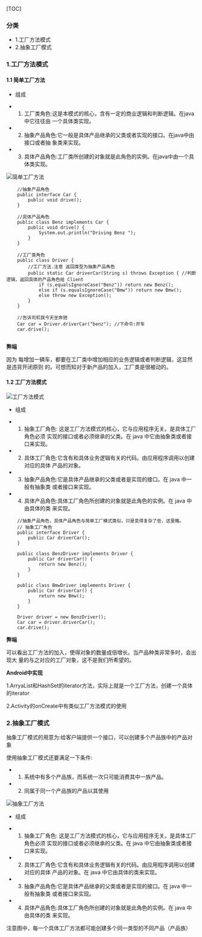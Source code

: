 [TOC]

### 分类

- 1.工厂方法模式
- 2.抽象工厂模式


### 1.工厂方法模式

#### 1.1 简单工厂方法

- 组成
 
- 1) 工厂类角色:这是本模式的核心，含有一定的商业逻辑和判断逻辑。在java中它往往由 一个具体类实现。
- 2) 抽象产品角色:它一般是具体产品继承的父类或者实现的接口。在java中由接口或者抽 象类来实现。
- 3) 具体产品角色:工厂类所创建的对象就是此角色的实例。在java中由一个具体类实现。

![简单工厂方法](https://github.com/sparkfengbo/AndroidNotes/blob/master/PictureRes/SJMS/%E7%AE%80%E5%8D%95%E5%B7%A5%E5%8E%82%E6%96%B9%E6%B3%95.png?raw=true)

```
	//抽象产品角色
    public interface Car {
        public void drive();
    }

    //具体产品角色
    public class Benz implements Car {
        public void drive() {
            System.out.println("Driving Benz ");
        }
    }

    //工厂类角色
    public class Driver {
        //工厂方法.注意 返回类型为抽象产品角色
        public static Car driverCar(String s) throws Exception { //判断逻辑，返回具体的产品角色给 Client
            if (s.equalsIgnoreCase("Benz")) return new Benz();
            else if (s.equalsIgnoreCase("Bmw")) return new Bmw();
            else throw new Exception();
        }
    }

    //告诉司机我今天坐奔驰
    Car car = Driver.driverCar("benz"); //下命令:开车
    car.drive();


```

**弊端**

因为 每增加一辆车，都要在工厂类中增加相应的业务逻辑或者判断逻辑，这显然是违背开闭原则 的。可想而知对于新产品的加入，工厂类是很被动的。

#### 1.2 工厂方法模式

![工厂方法模式](https://github.com/sparkfengbo/AndroidNotes/blob/master/PictureRes/SJMS/%E5%B7%A5%E5%8E%82%E6%96%B9%E6%B3%95.png?raw=true)

- 组成
 
 
- 1) 抽象工厂角色: 这是工厂方法模式的核心，它与应用程序无关。是具体工厂角色必须
实现的接口或者必须继承的父类。在 java 中它由抽象类或者接口来实现。
- 2) 具体工厂角色:它含有和具体业务逻辑有关的代码。由应用程序调用以创建对应的具体
产品的对象。
- 3) 抽象产品角色:它是具体产品继承的父类或者是实现的接口。在 java 中一般有抽象类 或者接口来实现。
- 4) 具体产品角色:具体工厂角色所创建的对象就是此角色的实例。在 java 中由具体的类 来实现。

```
	//抽象产品角色，具体产品角色与简单工厂模式类似，只是变得复杂了些，这里略。
    // 抽象工厂角色
    public interface Driver {
        public Car driverCar();
    }

    public class BenzDriver implements Driver {
        public Car driverCar() {
            return new Benz();
        }
    }

    public class BmwDriver implements Driver {
        public Car driverCar() {
            return new Bmw();
        }
    }

    Driver driver = new BenzDriver(); 
    Car car = driver.driverCar(); 
    car.drive();
```

**弊端**

可以看出工厂方法的加入，使得对象的数量成倍增长。当产品种类非常多时，会出现大 量的与之对应的工厂对象，这不是我们所希望的。

**Android中实现**

1.ArryaList和HashSet的iterator方法，实际上就是一个工厂方法，创建一个具体的iterator

2.Activity的onCreate中有类似工厂方法模式的使用


### 2.抽象工厂模式

抽象工厂模式的用意为:给客户端提供一个接口，可以创建多个产品族中的产品对象

使用抽象工厂模式还要满足一下条件:

- 1) 系统中有多个产品族，而系统一次只可能消费其中一族产品。
- 2) 同属于同一个产品族的产品以其使用


![抽象工厂方法](https://github.com/sparkfengbo/AndroidNotes/blob/master/PictureRes/SJMS/%E6%8A%BD%E8%B1%A1%E6%96%B9%E6%B3%95%E6%A8%A1%E5%BC%8F.png?raw=true)

- 组成


- 1) 抽象工厂角色: 这是工厂方法模式的核心，它与应用程序无关。是具体工厂角色必须
实现的接口或者必须继承的父类。在 java 中它由抽象类或者接口来实现。
- 2) 具体工厂角色:它含有和具体业务逻辑有关的代码。由应用程序调用以创建对应的具体
产品的对象。在 java 中它由具体的类来实现。
- 3) 抽象产品角色:它是具体产品继承的父类或者是实现的接口。在 java 中一般有抽象类
或者接口来实现。
- 4) 具体产品角色:具体工厂角色所创建的对象就是此角色的实例。在 java 中由具体的类
来实现。



注意图中，每一个具体工厂方法都可能创建多个同一类型的不同产品（产品族）



